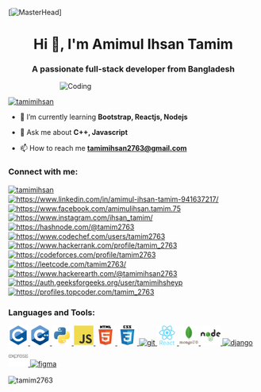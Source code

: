 [![MasterHead](https://user-images.githubusercontent.com/90236635/232446433-d5540fa2-fe28-4bb8-b929-cdb51fe61336.gif)]
<h1 align="center">Hi 👋, I'm Amimul Ihsan Tamim</h1>
<h3 align="center">A passionate full-stack developer from Bangladesh</h3>
<img align="right" alt="Coding" width="400" src="https://media4.giphy.com/media/v1.Y2lkPTc5MGI3NjExZXFnaW80dTl1NzI2Y2ZtM2RoOXhqeXdhZHpwOGZiMDgxaGZpNWt4bSZlcD12MV9pbnRlcm5hbF9naWZfYnlfaWQmY3Q9Zw/qgQUggAC3Pfv687qPC/giphy.gif">

<br>

<p align="left"> <a href="https://twitter.com/tamimihsan" target="blank"><img src="https://img.shields.io/twitter/follow/tamimihsan?logo=twitter&style=for-the-badge" alt="tamimihsan" /></a> </p>

- 🌱 I’m currently learning **Bootstrap, Reactjs, Nodejs**

- 💬 Ask me about **C++, Javascript**

- 📫 How to reach me **tamimihsan2763@gmail.com**

<h3 align="left">Connect with me:</h3>
<p align="left">
<a href="https://twitter.com/tamimihsan" target="blank"><img align="center" src="https://raw.githubusercontent.com/rahuldkjain/github-profile-readme-generator/master/src/images/icons/Social/twitter.svg" alt="tamimihsan" height="30" width="40" /></a>
<a href="https://linkedin.com/in/https://www.linkedin.com/in/amimul-ihsan-tamim-941637217/" target="blank"><img align="center" src="https://raw.githubusercontent.com/rahuldkjain/github-profile-readme-generator/master/src/images/icons/Social/linked-in-alt.svg" alt="https://www.linkedin.com/in/amimul-ihsan-tamim-941637217/" height="30" width="40" /></a>
<a href="https://fb.com/https://www.facebook.com/amimulihsan.tamim.75" target="blank"><img align="center" src="https://raw.githubusercontent.com/rahuldkjain/github-profile-readme-generator/master/src/images/icons/Social/facebook.svg" alt="https://www.facebook.com/amimulihsan.tamim.75" height="30" width="40" /></a>
<a href="https://instagram.com/https://www.instagram.com/ihsan_tamim/" target="blank"><img align="center" src="https://raw.githubusercontent.com/rahuldkjain/github-profile-readme-generator/master/src/images/icons/Social/instagram.svg" alt="https://www.instagram.com/ihsan_tamim/" height="30" width="40" /></a>
<a href="https://hashnode.com/https://hashnode.com/@tamim2763" target="blank"><img align="center" src="https://raw.githubusercontent.com/rahuldkjain/github-profile-readme-generator/master/src/images/icons/Social/hashnode.svg" alt="https://hashnode.com/@tamim2763" height="30" width="40" /></a>
<a href="https://www.codechef.com/users/https://www.codechef.com/users/tamim2763" target="blank"><img align="center" src="https://cdn.jsdelivr.net/npm/simple-icons@3.1.0/icons/codechef.svg" alt="https://www.codechef.com/users/tamim2763" height="30" width="40" /></a>
<a href="https://www.hackerrank.com/https://www.hackerrank.com/profile/tamim_2763" target="blank"><img align="center" src="https://raw.githubusercontent.com/rahuldkjain/github-profile-readme-generator/master/src/images/icons/Social/hackerrank.svg" alt="https://www.hackerrank.com/profile/tamim_2763" height="30" width="40" /></a>
<a href="https://codeforces.com/profile/https://codeforces.com/profile/tamim2763" target="blank"><img align="center" src="https://raw.githubusercontent.com/rahuldkjain/github-profile-readme-generator/master/src/images/icons/Social/codeforces.svg" alt="https://codeforces.com/profile/tamim2763" height="30" width="40" /></a>
<a href="https://www.leetcode.com/https://leetcode.com/tamim2763/" target="blank"><img align="center" src="https://raw.githubusercontent.com/rahuldkjain/github-profile-readme-generator/master/src/images/icons/Social/leet-code.svg" alt="https://leetcode.com/tamim2763/" height="30" width="40" /></a>
<a href="https://www.hackerearth.com/https://www.hackerearth.com/@tamimihsan2763" target="blank"><img align="center" src="https://raw.githubusercontent.com/rahuldkjain/github-profile-readme-generator/master/src/images/icons/Social/hackerearth.svg" alt="https://www.hackerearth.com/@tamimihsan2763" height="30" width="40" /></a>
<a href="https://auth.geeksforgeeks.org/user/https://auth.geeksforgeeks.org/user/tamimihsheyp" target="blank"><img align="center" src="https://raw.githubusercontent.com/rahuldkjain/github-profile-readme-generator/master/src/images/icons/Social/geeks-for-geeks.svg" alt="https://auth.geeksforgeeks.org/user/tamimihsheyp" height="30" width="40" /></a>
<a href="https://www.topcoder.com/members/https://profiles.topcoder.com/tamim_2763" target="blank"><img align="center" src="https://raw.githubusercontent.com/rahuldkjain/github-profile-readme-generator/master/src/images/icons/Social/topcoder.svg" alt="https://profiles.topcoder.com/tamim_2763" height="30" width="40" /></a>
</p>

<h3 align="left">Languages and Tools:</h3>
<p align="left"> <a href="https://www.cprogramming.com/" target="_blank" rel="noreferrer"> <img src="https://raw.githubusercontent.com/devicons/devicon/master/icons/c/c-original.svg" alt="c" width="40" height="40"/> </a> <a href="https://www.w3schools.com/cpp/" target="_blank" rel="noreferrer"> <img src="https://raw.githubusercontent.com/devicons/devicon/master/icons/cplusplus/cplusplus-original.svg" alt="cplusplus" width="40" height="40"/> </a> <a href="https://www.python.org" target="_blank" rel="noreferrer"> <img src="https://raw.githubusercontent.com/devicons/devicon/master/icons/python/python-original.svg" alt="python" width="40" height="40"/> </a>
<a href="https://developer.mozilla.org/en-US/docs/Web/JavaScript" target="_blank" rel="noreferrer"> <img src="https://raw.githubusercontent.com/devicons/devicon/master/icons/javascript/javascript-original.svg" alt="javascript" width="40" height="40"/> </a> <a href="https://www.w3.org/html/" target="_blank" rel="noreferrer"> <img src="https://raw.githubusercontent.com/devicons/devicon/master/icons/html5/html5-original-wordmark.svg" alt="html5" width="40" height="40"/> </a> <a href="https://www.w3schools.com/css/" target="_blank" rel="noreferrer"> <img src="https://raw.githubusercontent.com/devicons/devicon/master/icons/css3/css3-original-wordmark.svg" alt="css3" width="40" height="40"/> </a> <a href="https://git-scm.com/" target="_blank" rel="noreferrer"> <img src="https://www.vectorlogo.zone/logos/git-scm/git-scm-icon.svg" alt="git" width="40" height="40"/> </a> 
<a href="https://reactjs.org/" target="_blank" rel="noreferrer"> <img src="https://raw.githubusercontent.com/devicons/devicon/master/icons/react/react-original-wordmark.svg" alt="react" width="40" height="40"/> </a>  <a href="https://www.mongodb.com/" target="_blank" rel="noreferrer"> <img src="https://raw.githubusercontent.com/devicons/devicon/master/icons/mongodb/mongodb-original-wordmark.svg" alt="mongodb" width="40" height="40"/> </a>   <a href="https://nodejs.org" target="_blank" rel="noreferrer"> <img src="https://raw.githubusercontent.com/devicons/devicon/master/icons/nodejs/nodejs-original-wordmark.svg" alt="nodejs" width="40" height="40"/> </a> <a href="https://www.djangoproject.com/" target="_blank" rel="noreferrer"> <img src="https://cdn.worldvectorlogo.com/logos/django.svg" alt="django" width="40" height="40"/> </a> <a href="https://expressjs.com" target="_blank" rel="noreferrer"> <img src="https://raw.githubusercontent.com/devicons/devicon/master/icons/express/express-original-wordmark.svg" alt="express" width="40" height="40"/> </a> <a href="https://www.figma.com/" target="_blank" rel="noreferrer"> <img src="https://www.vectorlogo.zone/logos/figma/figma-icon.svg" alt="figma" width="40" height="40"/> </a>   </p>




<p><img align="center" src="https://github-readme-streak-stats.herokuapp.com/?user=tamim2763&" alt="tamim2763" /></p>
